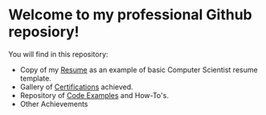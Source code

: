<div>
  <h1>Welcome to my professional Github reposiory!</h1>
  <p>You will find in this repository:</p>
  <ul>
    <li>Copy of my <a href="Resume/Resume - Andrés Torres Colón">Resume</a> as an example of basic Computer Scientist resume template.</li>
    <li>Gallery of <a href="Certifications">Certifications</a> achieved.</li>
    <li>Repository of <a href="Code Examples">Code Examples</a> and How-To's.</li>
    <li><a>Other Achievements</a></li>
  </ul>
</div>


